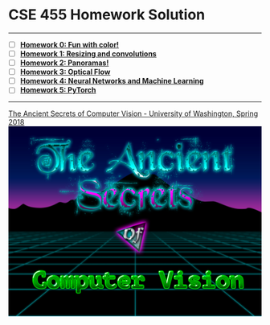 # CSE 455 Homework Solution

---

- [ ] [**Homework 0: Fun with color!**](./vision-hw0/README.md)
- [ ] [**Homework 1: Resizing and convolutions**](./vision-hw1/README.md)
- [ ] [**Homework 2: Panoramas!**](./vision-hw2/README.md)
- [ ] [**Homework 3: Optical Flow**](./vision-hw3/README.md)
- [ ] [**Homework 4: Neural Networks and Machine Learning**](./vision-hw4/README.md)
- [ ] [**Homework 5: PyTorch**](./vision-hw5/README.md)

---

[The Ancient Secrets of Computer Vision - University of Washington, Spring 2018](https://courses.cs.washington.edu/courses/cse455/18sp/)
![title.png](assets/title.jpg)
